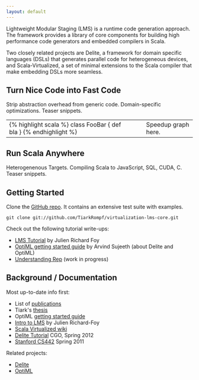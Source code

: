 ```yaml
---
layout: default
---
```



Lightweight Modular Staging (LMS) is a runtime code generation
approach. The framework provides a library of core components for
building high performance code generators and embedded compilers in
Scala.

Two closely related projects are Delite, a framework for domain specific 
languages (DSLs) that generates parallel code for heterogeneous devices,
and Scala-Virtualized, a set of minimal extensions to the Scala compiler 
that make embedding DSLs more seamless.


## Turn Nice Code into Fast Code

Strip abstraction overhead from generic code.
Domain-specific optimizations.
Teaser snippets.

<!-- TODO: use grid-based css style file -->
<table style="border: 0px;"><tr><td markdown="1" style="border: 0px;">
{% highlight scala %}
  class FooBar {
    def bla
  }
{% endhighlight %}
</td><td markdown="1" style="border:0px;padding-left:50px;">
Speedup graph here.
</td></tr></table>


## Run Scala Anywhere

Heterogenenous Targets. Compiling Scala to JavaScript, SQL, CUDA, C.
Teaser snippets.


## Getting Started

Clone the [GitHub repo](http://github.com/TiarkRompf/virtualization-lms-core). It contains an extensive test suite with examples.

    git clone git://github.com/TiarkRompf/virtualization-lms-core.git

Check out the following tutorial write-ups:

* [LMS Tutorial](https://github.com/julienrf/lms-tutorial/wiki) by Julien Richard Foy
* [OptiML getting started guide](http://stanford-ppl.github.com/Delite/optiml/getting_started.html) by Arvind Sujeeth (about Delite and OptiML)
* [Understanding Rep](tutorial1.html) (work in progress)


## Background / Documentation

Most up-to-date info first:
* List of [publications](publications.html)
* Tiark's [thesis](http://lampwww.epfl.ch/~rompf/thesis_120716.pdf)
* OptiML [getting started guide](http://stanford-ppl.github.com/Delite/optiml/getting_started.html)
* [Intro to LMS](https://docs.google.com/presentation/pub?id=1-wMnoDrIBTF1qDbhXtHVxOmCE4oP2SzaDk8o-2Ef3Bo&start=false&loop=false&delayms=3000) by Julien Richard-Foy
* [Scala Virtualized wiki](https://github.com/tiarkrompf/scala-virtualized/wiki)
* [Delite Tutorial](http://cgo2012.hyperdsls.org) CGO, Spring 2012
* [Stanford CS442](http://www.stanford.edu/class/cs442/) Spring 2011


Related projects:
* [Delite](http://stanford-ppl.github.com/Delite/)
* [OptiML](http://stanford-ppl.github.com/Delite/optiml/index.html)

